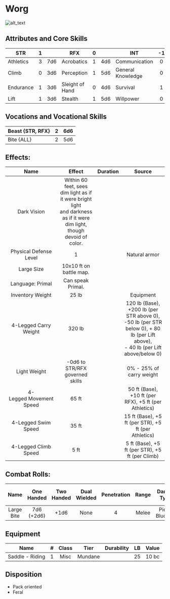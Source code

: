 # Worg

![alt_text](Worg.png)

## Attributes and Core Skills

| STR       | 1 |    | RFX             | 0 |    | INT               | -1 |    |
| --------- | :-: | :-: | --------------- | :-: | :-: | ----------------- | :-: | :-: |
| Athletics | 3 | 7d6 | Acrobatics      | 1 | 4d6 | Communication     | 0 | 2d6 |
| Climb     | 0 | 3d6 | Perception      | 1 | 5d6 | General Knowledge | 0 | 2d6 |
| Endurance | 1 | 3d6 | Sleight of Hand | 0 | 4d6 | Survival          | 1 | 3d6 |
| Lift      | 1 | 3d6 | Stealth         | 1 | 5d6 | Willpower         | 0 | 2d6 |

## Vocations and Vocational Skills

| Beast {STR, RFX} | 2 | 6d6 |
| ---------------- | :-: | :-: |
| Bite {ALL}       | 2 | 5d6 |

## Effects:

|           Name           |                                                           Effect                                                           | Duration |                                                    Source                                                    |
| :----------------------: | :-------------------------------------------------------------------------------------------------------------------------: | :------: | :-----------------------------------------------------------------------------------------------------------: |
|       Dark Vision       | Within 60 feet, sees dim light as if it were bright light<br />and darkness as if it were dim light, though devoid of color. |          |                                                                                                              |
|  Physical Defense Level  |                                                              1                                                              |          |                                                 Natural armor                                                 |
|       Large Size       |                                                   10x10 ft on battle map.                                                   |          |                                                                                                              |
|     Language: Primal     |                                                      Can speak Primal.                                                      |          |                                                                                                              |
|     Inventory Weight     |                                                            25 lb                                                            |          |                                                   Equipment                                                   |
|  4-Legged Carry Weight  |                                                           320 lb                                                           |          | 120 lb (Base), +200 lb (per STR above 0),<br />-50 lb (per STR below 0), + 80 lb (per Lift above),<br />- 40 lb (per Lift above/below 0) |
|       Light Weight       |                                               -0d6 to STR/RFX governed skills                                               |          |                                           0% - 25% of carry weight                                           |
| 4-Legged Movement Speed |                                                            65 ft                                                            |          |                             50 ft (Base), +10 ft (per RFX), +5 ft (per Athletics)                             |
|   4-Legged Swim Speed   |                                                            35 ft                                                            |          |                             15 ft (Base), +5 ft (per STR), +5 ft (per Athletics)                             |
|  4-Legged Climb Speed  |                                                            5 ft                                                            |          |                                5 ft (Base), +5 ft (per STR), +5 ft (per Climb)                                |

## Combat Rolls:

|    Name    | One<br />Handed | Two<br />Handed | Dual<br />Wielded | Penetration | Range | Damage<br />Types | Engageable<br />Opponents | Area Of<br />Effect | Resource<br />Class |
| :--------: | :-------------: | :-------------: | :---------------: | :---------: | :---: | :---------------: | :-----------------------: | :-----------------: | :-----------------: |
| Large Bite | 7d6<br />(+2d6) |      +1d6      |       None       |      4      | Melee | Pierce, Bludgeon |             2             |                    |                    |

## Equipment

| Name            | # | Class |  Tier  | Durability | LB | Value |
| --------------- | :-: | :---: | :-----: | :--------: | :-: | :---: |
| Saddle - Riding | 1 | Misc | Mundane |            | 25 | 10 bc |

## Disposition

- Pack oriented
- Feral
